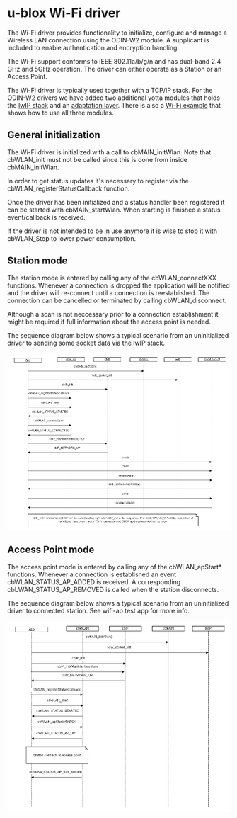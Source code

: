 # u-blox Wi-Fi driver
The Wi-Fi driver provides functionality to initialize, configure and manage a Wireless LAN connection using the ODIN-W2 module. A supplicant is included to enable authentication and encryption handling.

The Wi-Fi support conforms to IEEE 802.11a/b/g/n and has dual-band 2.4 GHz and 5GHz operation. The driver can either operate as a Station or an Access Point.

The Wi-Fi driver is typically used together with a TCP/IP stack. For the ODIN-W2 drivers we have added two additional yotta modules that holds the [lwIP stack](https://github.com/u-blox/sal-stack-lwip-ublox-odin-w2) and an [adaptation layer](https://github.com/u-blox/ublox-odin-w2-lwip-adapt). There is also a [Wi-Fi example](https://github.com/u-blox/mbed-examples-odin-w2) that shows how to use all three modules.

## General initialization
The Wi-Fi driver is initialized with a call to cbMAIN\_initWlan. Note that cbWLAN\_init must not be called since this is done from inside cbMAIN\_initWlan.

In order to get status updates it's necessary to register via the cbWLAN\_registerStatusCallback function.

Once the driver has been initialized and a status handler been registered it can be started with cbMAIN\_startWlan. When starting is finished a status event/callback is received.

If the driver is not intended to be in use anymore it is wise to stop it with cbWLAN\_Stop to lower power consumption.

## Station mode
The station mode is entered by calling any of the cbWLAN\_connectXXX functions. Whenever a connection is dropped the application will be notified and the driver will re-connect until a connection is reestablished. The connection can be cancelled or terminated by calling cbWLAN\_disconnect.

Although a scan is not neccessary prior to a connection establishment it might be required if full information about the access point is needed.

The sequence diagram below shows a typical scenario from an uninitialized driver to sending some socket data via the lwIP stack.

![](mbed_wifi_sequence.png)

## Access Point mode
The access point mode is entered by calling any of the cbWLAN_apStart* functions. Whenever a connection is established an event cbWLAN_STATUS_AP_ADDED is received. A corresponding cbLWAN_STATUS_AP_REMOVED is called when the station disconnects.

The sequence diagram below shows a typical scenario from an uninitialized driver to connected station. See wifi-ap test app for more info.

![](mbed_wifi_ap_sequence.png)

